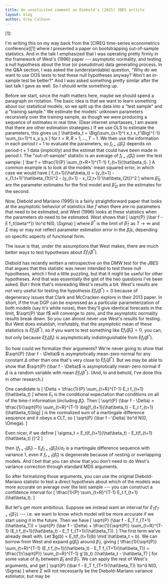 ```yaml
---
title: An unsolicited comment on Diebold's (2015) JBES article
layout: blog
author: Gray Calhoun
---
```

[1]:

I'm writing this on my way back from the [CIREQ time-series
econometrics conference][1] where I presented a paper on bootstrapping
out-of-sample statistics. And in the talk I emphasized that I was
operating pretty firmly in the framework of West's (1996) paper ---
asymptotic normality, and testing a null hypothesis about the true (or
pseudotrue) data generating process. In the Q&A section, I was asked
the (understandable) question, "Why do we want to use OOS tests to
test these null hypotheses anyway? Won't an in-sample test be better?"
And I was asked something pretty similar after the last talk I gave as
well. So I should write something up.

Before we start, since the math matters here, maybe we should spend a
paragraph on notation. The basic idea is that we want to learn
something about our statistical models, so we split up the data into a
"test sample" and a "training sample." We estimate the models' unknown
parameters recursively over the training sample, as though we were
producing a sequence of estimates in real time. (Dear internet
smartasses, I am aware that there are other estimation strategies.) If
we use OLS to estimate the parameters, this gives us
\[
\hat\beta_t = \Big(\sum_{s=1}^t x_t x_t'\Big)^{-1} \sum_{s=1}^t x_s y_s
\]
for $t = R, R+1, \dots, T-1$. We then use the information in each
period $t+1$ to evaluate the parameters, so $f_{t+1}(\hat\beta_t)$
depends on period-$t+1$ data (implicitly) and the estimat that could
have been made in period $t$. The "out-of-sample" statistic is an
average of $f_{t+1}(\hat\beta_t)$ over the test sample:
\[
\bar f = \tfrac{1}{P} \sum_{t=R+1}^{T-1} f_{t+1}(\hat\beta_t).
\]
A common example is to look at the models' mean squared error, in
which case we would have
\[
f_{t+1}(\hat\beta_t) = (y_{t+1} - x_{1,t+1}'\hat\beta_{1t})^2 - (y_{t+1} - x_{2,t+1}'\hat\beta_{2t})^2
\]
where $\hat\beta_{1t}$ are the parameter estimates for the first model
and $\hat\beta_{2t}$ are the estimates for the second.

Now, Diebold and Mariano (1995) is a fairly straightforward paper that
looks at the asymptotic behavior of statistics like $\bar f$ when
there are no parameters that need to be estimated, and West (1996)
looks at these statistics when the parameters *do* need to be
estimated. West shows that
\[
\sqrt{P} (\bar f - E f_t(\beta^*)) \to^d N(0, \Sigma)
\]
where $\beta^*$ is the limit of $\hat\beta_T$ as $T \to \infty$ and
$\Sigma$ may or may not reflect parameter estimation error in the
$\hat\beta_t$s, depending on specific aspects of functional form.

The issue is that, under the assumptions that West makes, there are
much better ways to test hypotheses about $E f_t(\beta^*)$.

Diebold has recently written a retrospective on the DMW test for the
JBES that argues that this statistic was never intended to test these
null hypotheses, which I find a little puzzling, but that it might be
useful for other hypotheses. And that was essentially the gist of the
two questions I've been asked. But I think that's misreading West's
results a bit. West's results are *not* very useful for testing the
hypothesis $E f_t(\beta^*) = 0$ because of degeneracy issues that
Clark and McCracken explore in their 2013 paper. In short, if the true
DGP can be expressed as a particular parameterization of both models
(say it's white noise), then they'll give identical forecasts in the
limit, $\sqrt{P} \bar f$ will converge to zero, and the asymptotic
normality results break down. So you can almost never use West's
results for testing. But West does establish, irrefutably, that the
asymptotic mean of these statistics is $E f_t(\beta^*)$, so if you
want to test something like $E f_t(\hat\beta_t) = 0$, you can, but
only because $E f_t(\hat\beta_t)$ is asymptotically indistinguishable
from $E f_t(\beta^*)$.

So how could we formalize their arguments? We're never going to show
that $\sqrt{P} (\bar f - \Delta)$ is asymptotically mean-zero normal
for any constant $\Delta$ other than one that's very close to $E
f_t(\beta^*)$. But we may be able to show that $\sqrt{P} (\bar f -
\Delta)$ is asymptotically mean-zero normal if $\Delta$ is a random
variable with mean $E f_t(\beta^*)$. (And, lo and behold, I've done
this in other research.)

One candidate is
\[
\Delta = \tfrac{1}{P} \sum_{t=R}^{T-1} E_t f_{t+1}(\hat\beta_t)
\]
where $E_t$ is the conditional expectation that conditions on all
of the time-$t$ information (including $\hat\beta_t$). Then
\[
\sqrt{P} (\bar f - \Delta) =
\tfrac{1}{\sqrt{P}} \sum_{t=R}^{T-1} \big[f_{t+1}(\hat\beta_t) - E_t f_{t+1}(\hat\beta_t)\big]
\]
is the normalized sum of a martingale difference sequence and it obeys
a CLT, so
\[
\sqrt{P} (\bar f - \Delta) \to^d N(0, \Omega).
\]

Even nicer, if we define
\[
\sigma_t = E_t(f_{t+1}(\hat\beta_t) - E_t(f_{t+1}(\hat\beta_t) ))^2
\]

then $(f_{t+1}(\hat\beta_t) - E_t f_{t+1}(\hat\beta_t)) / \sigma_t$ is
a martingale difference sequence with variance 1, even if
$f_{t+1}(\hat\beta_t)$ is degenerate because of nesting or overlapping
models. And I bet that you can show that you don't need to do West's
variance correction through standard MDS arguments.

So after formalizing those arguments, you can use the original
Diebold-Mariano statistic to test a direct hypothesis about which of
the models was more accurate on average over the test sample --- you
can construct a confidence interval for
\[
\tfrac{1}{P} \sum_{t=R}^{T-1} E_t f_{t+1}(\hat\beta_t).
\]

But let's get more ambitious. Suppose we instead want an interval for
$E_T f_{T+1}(\hat\beta_T)$ --- i.e. we want to know which model will
be more accurate if we start using it in the future. Then we have
\[
\sqrt{P} (\bar f - E_T f_{T+1}(\hat\beta_T)) = 
\sqrt{P} (\bar f - \Delta) +
\tfrac{1}{\sqrt{P}} \sum_{t=R}^{T-1} (E_t f_{t+1}(\hat\beta_t) - E_T f_{T+1}(\hat\beta_T)).
\]
The first term we've already dealt with.
Let $g(b) = E_t(f_{t+1}(b) \mid \hat\beta_t = b).
We can borrow from West and expand $g(\hat\beta_t)$ around $\hat\beta_T$, giving
\[
\tfrac{1}{\sqrt{P}} \sum_{t=R}^{T-1} (E_t f_{t+1}(\hat\beta_t) - E_T f_{T+1}(\hat\beta_T))
= \tfrac{1}{\sqrt{P}} \sum_{t=R}^{T-1} g'(b_t) (\hat\beta_t - \hat\beta_T)
\]
for some value of $b_t$ between $\hat\beta_t$ and $\hat\beta_T$.
We can apply the rest of West's arguments, and get
\[
\sqrt{P} (\bar f - E_T f_{T+1}(\hat\beta_T)) \to^d N(0, \Sigma)
\]
where $\Sigma$ will not necessarily be the Diebold-Mariano variance
estimator, but may be 